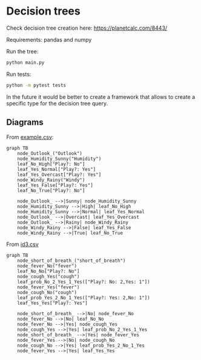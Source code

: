 # Decision trees

Check decision tree creation here: <https://planetcalc.com/8443/>

Requirements: pandas and numpy

Run the tree:

```bash
python main.py
```

Run tests:

```bash
python -m pytest tests
```

In the future it would be better to create a framework that allows to create a specific type for the decision tree query.  

## Diagrams

From [example.csv](./dataset/example.csv):

```mermaid
graph TB
    node_Outlook_("Outlook")
    node_Humidity_Sunny("Humidity")
    leaf_No_High["Play?: No"]
    leaf_Yes_Normal["Play?: Yes"]
    leaf_Yes_Overcast["Play?: Yes"]
    node_Windy_Rainy("Windy")
    leaf_Yes_False["Play?: Yes"]
    leaf_No_True["Play?: No"]

    node_Outlook_ -->|Sunny| node_Humidity_Sunny
    node_Humidity_Sunny -->|High| leaf_No_High
    node_Humidity_Sunny -->|Normal| leaf_Yes_Normal
    node_Outlook_ -->|Overcast| leaf_Yes_Overcast
    node_Outlook_ -->|Rainy| node_Windy_Rainy
    node_Windy_Rainy -->|False| leaf_Yes_False
    node_Windy_Rainy -->|True| leaf_No_True
```

From [id3.csv](./dataset/id3.csv)

```mermaid
graph TB
    node_short_of_breath_("short_of_breath")
    node_fever_No("fever")
    leaf_No_No["Play?: No"]
    node_cough_Yes("cough")
    leaf_prob_No_2_Yes_1_Yes(["Play?: No: 2,Yes: 1"])
    node_fever_Yes("fever")
    node_cough_No("cough")
    leaf_prob_Yes_2_No_1_Yes(["Play?: Yes: 2,No: 1"])
    leaf_Yes_Yes["Play?: Yes"]

    node_short_of_breath_ -->|No| node_fever_No
    node_fever_No -->|No| leaf_No_No
    node_fever_No -->|Yes| node_cough_Yes
    node_cough_Yes -->|Yes| leaf_prob_No_2_Yes_1_Yes
    node_short_of_breath_ -->|Yes| node_fever_Yes
    node_fever_Yes -->|No| node_cough_No
    node_cough_No -->|Yes| leaf_prob_Yes_2_No_1_Yes
    node_fever_Yes -->|Yes| leaf_Yes_Yes
```
